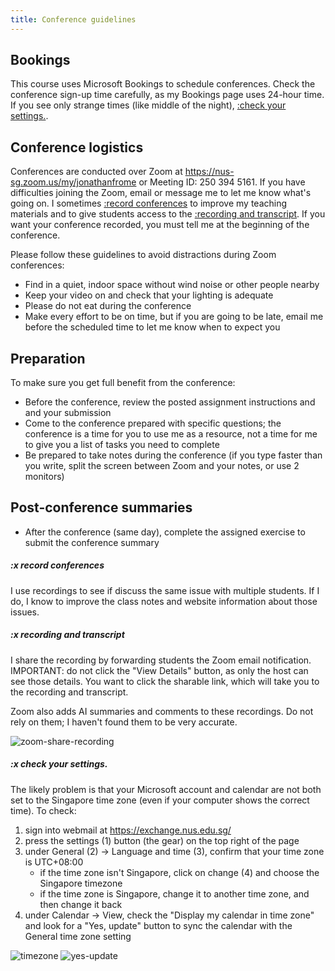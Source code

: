 ```yaml
---
title: Conference guidelines
---
```


## Bookings

This course uses Microsoft Bookings to schedule conferences. Check the conference sign-up time carefully, as my Bookings page uses 24-hour time. If you see only strange times (like middle of the night), [:check your settings.](#x-checkyoursettings).

## Conference logistics

Conferences are conducted over Zoom at <https://nus-sg.zoom.us/my/jonathanfrome> or Meeting ID: 250 394 5161. If you have difficulties joining the Zoom, email or message me to let me know what's going on. I sometimes [:record conferences](#x-recordconferences) to improve my teaching materials and to give students access to the [:recording and transcript](#x-recordingandtranscript). If you want your conference recorded, you must tell me at the beginning of the conference.

Please follow these guidelines to avoid distractions during Zoom conferences:

- Find in a quiet, indoor space without wind noise or other people nearby
- Keep your video on and check that your lighting is adequate
- Please do not eat during the conference
- Make every effort to be on time, but if you are going to be late, email me before the scheduled time to let me know when to expect you

## Preparation

To make sure you get full benefit from the conference:

- Before the conference, review the posted assignment instructions and and your submission
- Come to the conference prepared with specific questions; the conference is a time for you to use me as a resource, not a time for me to give you a list of tasks you need to complete
- Be prepared to take notes during the conference (if you type faster than you write, split the screen between Zoom and your notes, or use 2 monitors)

## Post-conference summaries

- After the conference (same day), complete the assigned exercise to submit the conference summary

##### :x record conferences

I use recordings to see if discuss the same issue with multiple students. If I do, I know to improve the class notes and website information about those issues.

##### :x recording and transcript

I share the recording by forwarding students the Zoom email notification. IMPORTANT: do not click the "View Details" button, as only the host can see those details. You want to click the sharable link, which will take you to the recording and transcript.

Zoom also adds AI summaries and comments to these recordings. Do not rely on them; I haven't found them to be very accurate.

![zoom-share-recording](/images/zoom_share_recording.png)

##### :x check your settings.

The likely problem is that your Microsoft account and calendar are not both set to the Singapore time zone (even if your computer shows the correct time). To check:

1. sign into webmail at https://exchange.nus.edu.sg/
2. press the settings (1) button (the gear) on the top right of the page
3. under General (2) → Language and time (3), confirm that your time zone is UTC+08:00
   - if the time zone isn't Singapore, click on change (4) and choose the Singapore timezone
   - if the time zone is Singapore, change it to another time zone, and then change it back
4. under Calendar → View, check the "Display my calendar in time zone" and look for a "Yes, update" button to sync the calendar with the General time zone setting

![timezone](/images/timezone.png)
![yes-update](/images/yes-update.png)

